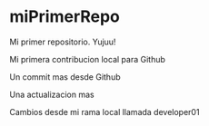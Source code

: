 # miPrimerRepo

Mi primer repositorio. Yujuu!

Mi primera contribucion local para Github

Un commit mas desde Github

Una actualizacion mas

Cambios desde mi rama local llamada developer01
